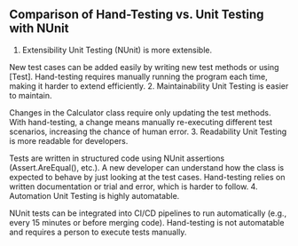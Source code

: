 ## Comparison of Hand-Testing vs. Unit Testing with NUnit
1. Extensibility
Unit Testing (NUnit) is more extensible.

New test cases can be added easily by writing new test methods or using [Test].
Hand-testing requires manually running the program each time, making it harder to extend efficiently.
2. Maintainability
Unit Testing is easier to maintain.

Changes in the Calculator class require only updating the test methods.
With hand-testing, a change means manually re-executing different test scenarios, increasing the chance of human error.
3. Readability
Unit Testing is more readable for developers.

Tests are written in structured code using NUnit assertions (Assert.AreEqual(), etc.).
A new developer can understand how the class is expected to behave by just looking at the test cases.
Hand-testing relies on written documentation or trial and error, which is harder to follow.
4. Automation
Unit Testing is highly automatable.

NUnit tests can be integrated into CI/CD pipelines to run automatically (e.g., every 15 minutes or before merging code).
Hand-testing is not automatable and requires a person to execute tests manually.